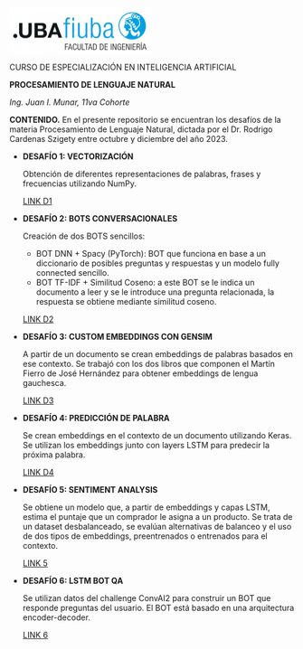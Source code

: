 <img src="https://github.com/hernancontigiani/ceia_memorias_especializacion/raw/master/Figures/logoFIUBA.jpg" width="250" align="center">

CURSO DE ESPECIALIZACIÓN EN INTELIGENCIA ARTIFICIAL

**PROCESAMIENTO DE LENGUAJE NATURAL**

*Ing. Juan I. Munar, 11va Cohorte*

**CONTENIDO.** En el presente repositorio se encuentran los desafíos de la materia Procesamiento de Lenguaje Natural, dictada por el Dr. Rodrigo Cardenas Szigety entre octubre y diciembre del año 2023.

- **DESAFÍO 1: VECTORIZACIÓN**

	Obtención de diferentes representaciones de palabras, frases y frecuencias utilizando NumPy.

	[LINK D1](https://github.com/juanimunar/FIUBA_CEIA_PLN_MUNAR/blob/main/PLN__D1__VECTORIZACION_JIM.ipynb)

- **DESAFÍO 2: BOTS CONVERSACIONALES**

	Creación de dos BOTS sencillos:
	- BOT DNN + Spacy (PyTorch): BOT que funciona en base a un diccionario de posibles preguntas y respuestas y un modelo fully connected sencillo.
	- BOT TF-IDF + Similitud Coseno: a este BOT se le indica un documento a leer y se le introduce una pregunta relacionada, la respuesta se obtiene mediante similitud coseno.

	[LINK D2](https://github.com/juanimunar/FIUBA_CEIA_PLN_MUNAR/blob/main/PLN_D2_BOT_JIM.ipynb)

- **DESAFÍO 3: CUSTOM EMBEDDINGS CON GENSIM**

	A partir de un documento se crean embeddings de palabras basados en ese contexto. Se trabajó con los dos libros que componen el Martín Fierro de José Hernández para obtener embeddings de lengua gauchesca.

	[LINK D3](https://github.com/juanimunar/FIUBA_CEIA_PLN_MUNAR/blob/main/PLN_D3_EMBEDDINGS_JIM.ipynb)

- **DESAFÍO 4: PREDICCIÓN DE PALABRA**

	Se crean embeddings en el contexto de un documento utilizando Keras. Se utilizan los embeddings junto con layers LSTM para predecir la próxima palabra. 

	[LINK D4](https://github.com/juanimunar/FIUBA_CEIA_PLN_MUNAR/blob/main/PLN_D4_PREDICCION_JIM.ipynb)

- **DESAFÍO 5: SENTIMENT ANALYSIS**

	Se obtiene un modelo que, a partir de embeddings y capas LSTM, estima el puntaje que un comprador le asigna a un producto.
Se trata de un dataset desbalanceado, se evalúan alternativas de balanceo y el uso de dos tipos de embeddings, preentrenados o entrenados para el contexto.

	[LINK 5](https://github.com/juanimunar/FIUBA_CEIA_PLN_MUNAR/blob/main/PLN_D5_SENTIMENT_JIM.ipynb)

- **DESAFÍO 6: LSTM BOT QA**

	Se utilizan datos del challenge ConvAI2 para construir un BOT que responde preguntas del usuario. El BOT está basado en una arquitectura encoder-decoder.

	[LINK 6](https://github.com/juanimunar/FIUBA_CEIA_PLN_MUNAR/blob/main/PLN_D6_BOTQA_JIM.ipynb)
